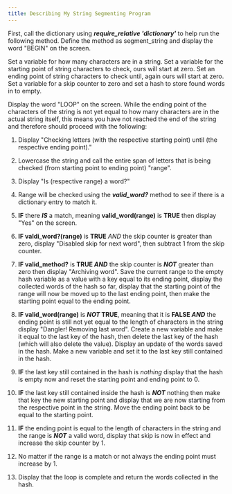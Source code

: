 ```yaml
---
title: Describing My String Segmenting Program
---
```


First, call the dictionary using **_require_relative 'dictionary'_** to help run the following method. Define the method as segment_string and display the word "BEGIN" on the screen.

Set a variable for how many characters are in a string. Set a variable for the starting point of string characters to check, ours will start at zero. Set an ending point of string characters to check until, again ours will start at zero. Set a variable for a skip counter to zero and set a hash to store found words in to empty.

Display the word "LOOP" on the screen. While the ending point of the characters of the string is not yet equal to how many characters are in the actual string itself, this means you have not reached the end of the string and therefore should proceed with the following:

1. Display "Checking letters (with the respective starting point) until (the respective ending point)."

2. Lowercase the string and call the entire span of letters that is being checked (from starting point to ending point) "range".

3. Display "Is (respective range) a word?"

4. Range will be checked using the _**valid_word?**_ method to see if there is a dictionary entry to match it.

5. **IF** there **_IS_** a match, meaning **valid_word(range)** is **TRUE** then display "Yes" on the screen.

6. **IF valdi_word?(range)** is **TRUE** _AND_ the skip counter is greater than zero, display "Disabled skip for next word", then subtract 1 from the skip counter.

7. **IF valid_method?** is **TRUE _AND_** the skip counter is _**NOT**_ greater than zero then display "Archiving word". Save the current range to the empty hash variable as a value with a key equal to its ending point, display the collected words of the hash so far, display that the starting point of the range will now be moved up to the last ending point, then make the starting point equal to the ending point.

8. **IF valid_word(range)** is **_NOT_ TRUE**, meaning that it is **FALSE _AND_** the ending point is still not yet equal to the length of characters in the string display "Dangler! Removing last word". Create a new variable and make it equal to the last key of the hash, then delete the last key of the hash (which will also delete the value). Display an update of the words saved in the hash. Make a new variable and set it to the last key still contained in the hash.

9. **IF** the last key still contained in the hash is _nothing_ display that the hash is empty now and reset the starting point and ending point to 0.

10. **IF** the last key still contained inside the hash is **_NOT_** nothing then make that key the new starting point and display that we are now starting from the respective point in the string.  Move the ending point back to be equal to the starting point.
 
11. **IF** the ending point is equal to the length of characters in the string and the range is _**NOT**_ a valid word, display that skip is now in effect and increase the skip counter by 1.

12. No matter if the range is a match or not always the ending point must increase by 1.

13. Display that the loop is complete and return the words collected in the hash.